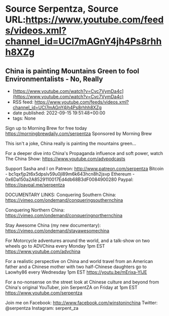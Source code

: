 # Source Serpentza, Source URL:https://www.youtube.com/feeds/videos.xml?channel_id=UCl7mAGnY4jh4Ps8rhhh8XZg

## China is painting Mountains Green to fool Environmentalists - No, Really
 - [https://www.youtube.com/watch?v=Cvc7VymDa4c](https://www.youtube.com/watch?v=Cvc7VymDa4c)
 - RSS feed: https://www.youtube.com/feeds/videos.xml?channel_id=UCl7mAGnY4jh4Ps8rhhh8XZg
 - date published: 2022-09-15 19:51:48+00:00
 - tags: None

Sign up to Morning Brew for free today https://morningbrewdaily.com/serpentza
Sponsored by Morning Brew

This isn't a joke, China really is painting the mountains green...

For a deeper dive into China's Propaganda influence and soft power, watch The China Show: https://www.youtube.com/advpodcasts

Support Sasha and I on Patreon: http://www.patreon.com/serpentza
Bitcoin - bc1qxfjp2t6x5dpslv59u0jl89m6k643hcn8h2jsvp
Ethereum - 0x6Da150a2A8529110017Ed4db68B3dF0084900280
Paypal: https://paypal.me/serpentza

DOCUMENTARY LINKS:
Conquering Southern China:
https://vimeo.com/ondemand/conqueringsouthernchina

Conquering Northern China:
https://vimeo.com/ondemand/conqueringnorthernchina

Stay Awesome China (my new documentary): https://vimeo.com/ondemand/stayawesomechina

For Motorcycle adventures around the world, and a talk-show on two wheels go to ADVChina every Monday 1pm EST
https://www.youtube.com/advchina

For a realistic perspective on China and world travel from an American father and a Chinese mother with two half-Chinese daughters go to Laowhy86 every Wednesday 1pm EST
https://youtu.be/mErixa-YIJE

For a no-nonsense on the street look at Chinese culture and beyond from China's original YouTuber, join SerpentZA on Friday at 1pm EST
https://www.youtube.com/serpentza

Join me on Facebook: http://www.facebook.com/winstoninchina
Twitter: @serpentza
Instagram: serpent_za
